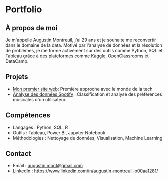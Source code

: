 # Portfolio 

## À propos de moi
Je m'appelle Augustin Montreuil, j'ai 29 ans et je souhaite me reconvertir dans le domaine de la data. Motivé par l'analyse de données et la résolution de problèmes, je me forme activement sur des outils comme Python, SQL et Tableau grâce à des plateformes comme Kaggle, OpenClassrooms et DataCamp.  

## Projets
- [Mon premier site web](https://github.com/augu-gif/mon-premier-site-web.git): Première approche avec le monde de la tech
- [Analyse des données Spotify](https://github.com/augu-gif/projet-spotify) : Classification et analyse des préférences musicales d'un utilisateur.

## Compétences
- Langages : Python, SQL, R
- Outils : Tableau, Power BI, Jupyter Notebook
- Méthodologies : Nettoyage de données, Visualisation, Machine Learning

## Contact
- Email : augustin.mont@gmail.com
- LinkedIn : https://www.linkedin.com/in/augustin-montreuil-b00aa1281/

